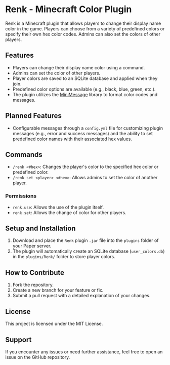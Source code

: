 # Renk - Minecraft Color Plugin
Renk is a Minecraft plugin that allows players to change their display name color in the game. Players can choose from a variety of predefined colors or specify their own hex color codes. Admins can also set the colors of other players.

## Features
- Players can change their display name color using a command.
- Admins can set the color of other players.
- Player colors are saved to an SQLite database and applied when they join.
- Predefined color options are available (e.g., black, blue, green, etc.).
- The plugin utilizes the [MiniMessage](https://docs.advntr.dev/) library to format color codes and messages.

## Planned Features
- Configurable messages through a `config.yml` file for customizing plugin messages (e.g., error and success messages) and the ability to set predefined color names with their associated hex values.

## Commands
- `/renk <#hex>`: Changes the player's color to the specified hex color or predefined color.
- `/renk set <player> <#hex>`: Allows admins to set the color of another player.

### Permissions
- `renk.use`: Allows the use of the plugin itself.
- `renk.set`: Allows the change of color for other players.

## Setup and Installation
1. Download and place the `Renk` plugin `.jar` file into the `plugins` folder of your Paper server.
2. The plugin will automatically create an SQLite database (`user_colors.db`) in the `plugins/Renk/` folder to store player colors.

## How to Contribute
1. Fork the repository.
2. Create a new branch for your feature or fix.
3. Submit a pull request with a detailed explanation of your changes.

## License
This project is licensed under the MIT License.

## Support
If you encounter any issues or need further assistance, feel free to open an issue on the GitHub repository.
